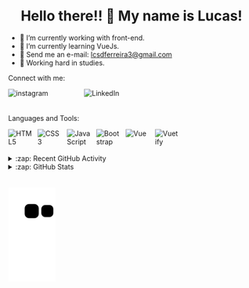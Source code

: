  <div  align="center">
 <h1>Hello there!! 👋 My name is Lucas!</h1>
 </div>


- 🔭 I’m currently working with front-end.
- 🌱 I’m currently learning VueJs.
- 📧 Send me an e-mail: lcsdferreira3@gmail.com
- 💪 Working hard in studies.

 Connect with me:

[<img align="left" alt="instagram" width="145px" src="https://img.shields.io/badge/Instagram-E4405F?style=for-the-badge&logo=instagram&logoColor=white" style="padding-right:10px;" />][instagram]
[<img align="left" alt="LinkedIn" width="132px" src="https://img.shields.io/badge/LinkedIn-0077B5?style=for-the-badge&logo=linkedin&logoColor=white" style="padding-right:10px;" />][linkedin]
<br />
<br />
<br />
 Languages and Tools:

<img align="left" alt="HTML5" width="50px" src="https://cdn.jsdelivr.net/gh/devicons/devicon/icons/html5/html5-original.svg" style="padding-right:10px;" />
<img align="left" alt="CSS3" width="50px" src="https://cdn.jsdelivr.net/gh/devicons/devicon/icons/css3/css3-original.svg" style="padding-right:10px;" />
<img align="left" alt="JavaScript" width="50px" src="https://cdn.jsdelivr.net/gh/devicons/devicon/icons/javascript/javascript-plain.svg" style="padding-right:10px;" />
<img align="left" alt="Bootstrap" width="50px" src="https://cdn.jsdelivr.net/gh/devicons/devicon/icons/bootstrap/bootstrap-original.svg" style="padding-right:10px;" />
<img align="left" alt="Vue" width="50px" src="https://cdn.jsdelivr.net/gh/devicons/devicon/icons/vuejs/vuejs-original.svg" style="padding-right:10px;" />
<img align="left" alt="Vuetify" width="50px" src="https://cdn.jsdelivr.net/gh/devicons/devicon/icons/vuetify/vuetify-original.svg" style="padding-right:10px;" />
<br />
<br />
<br />


<details>
  <summary>:zap: Recent GitHub Activity</summary>
  
<!--START_SECTION:activity-->
  <br />
<img height="180em" src="https://github-readme-stats.vercel.app/api?username=lcsdiasferreira3&show_icons=true&theme=tokyonight&include_all_commits=true&count_private=true"/>
<!--END_SECTION:activity-->

</details>
<details>
  <summary>:zap: GitHub Stats</summary>
<br />
 <img height="180em" src="https://github-readme-stats.vercel.app/api/top-langs/?username=lcsdiasferreira3&layout=compact&langs_count=7&theme=tokyonight"/>

</details>

[instagram]: https://www.instagram.com/lucas_dias_fr/

[linkedin]: https://www.linkedin.com/in/lucas-ferreira-dias

<br/>
<br/>

<picture>
  <source media="(prefers-color-scheme: dark)" srcset="https://raw.githubusercontent.com/lcsdiasferreira3/lcsdiasferreira3/output/github-contribution-grid-snake-dark.svg">
  <source media="(prefers-color-scheme: light)" srcset="https://raw.githubusercontent.com/lcsdiasferreira3/lcsdiasferreira3/output/github-contribution-grid-snake.svg">
  <img alt="github contribution grid snake animation" src="https://raw.githubusercontent.com/lcsdiasferreira3/lcsdiasferreira3/output/github-contribution-grid-snake.svg">
</picture>
